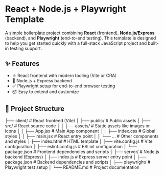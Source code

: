 # React + Node.js + Playwright Template

A simple boilerplate project combining **React** (frontend), **Node.js/Express** (backend), and **Playwright** (end-to-end testing). This template is designed to help you get started quickly with a full-stack JavaScript project and built-in testing support.

## ✨ Features

- ⚛️ React frontend with modern tooling (Vite or CRA)
- 🔧 Node.js + Express backend
- ✅ Playwright setup for end-to-end browser testing
- 📦 Easy to extend and customize

## 📁 Project Structure
├── client/ # React frontend (Vite)
│ ├── public/ # Public assets
│ ├── src/ # React source code
│ │ ├── assets/ # Static assets like images or icons
│ │ ├── App.jsx # Main App component
│ │ ├── index.css # Global styles
│ │ ├── main.jsx # React entry point
│ │ └── ... # Other components and styles
│ ├── index.html # HTML template
│ ├── vite.config.js # Vite configuration
│ ├── eslint.config.js # ESLint configuration
│ └── package.json # Frontend dependencies and scripts
│
├── server/ # Node.js backend (Express)
│ ├── index.js # Express server entry point
│ ├── package.json # Backend dependencies and scripts
│
├── playwright/ # Playwright test setup
│
└── README.md # Project documentation
